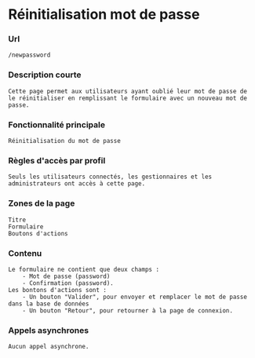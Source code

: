 # Réinitialisation mot de passe

### Url
    /newpassword

### Description courte
    Cette page permet aux utilisateurs ayant oublié leur mot de passe de le réinitialiser en remplissant le formulaire avec un nouveau mot de passe.

### Fonctionnalité principale
    Réinitialisation du mot de passe

### Règles d'accès par profil
    Seuls les utilisateurs connectés, les gestionnaires et les administrateurs ont accès à cette page.

### Zones de la page
    Titre
    Formulaire
    Boutons d'actions

### Contenu
    Le formulaire ne contient que deux champs :
        - Mot de passe (password)
        - Confirmation (password).
    Les bontons d'actions sont :
        - Un bouton "Valider", pour envoyer et remplacer le mot de passe dans la base de données
        - Un bouton "Retour", pour retourner à la page de connexion.

### Appels asynchrones
    Aucun appel asynchrone.